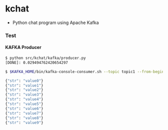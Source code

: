 # kchat
- Python chat program using Apache Kafka

### Test
#### KAFKA Producer
```bash
$ python src/kchat/kafka/producer.py
[DONE]: 0.029494762420654297
```

```bash
$ $KAFKA_HOME/bin/kafka-console-consumer.sh --topic topic1 --from-beginning --bootstrap-server localhost:9092

{"str": "value0"}
{"str": "value1"}
{"str": "value2"}
{"str": "value3"}
{"str": "value4"}
{"str": "value5"}
{"str": "value6"}
{"str": "value7"}
{"str": "value8"}
{"str": "value9"}
